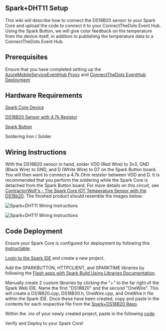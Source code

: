 ## Spark+DHT11 Setup ##
This wiki will describe how to connect the DS18B20 sensor to your Spark Core and upload the code to connect it to your ConnectTheDots Event Hub.  Using the Spark Button, we will give color feedback on the temperature from the device itself, in addition to publishing the temperature data to a ConnectTheDots Event Hub.

## Prerequisites ##
Ensure that you have completed  setting up the [AzureMobileServiceEventHub Proxy](https://github.com/MSOpenTech/connectthedots/blob/master/Devices/DirectlyConnectedDevices/SparkCore/AzureMobileServiceEventHubProxy/AzureMobileServiceEventHubProxy-Setup.md) and [ConnectTheDots EventHub Deployment](https://github.com/toolboc/connectthedots/blob/master/Azure/AzurePrep/AzurePrep.md)

## Hardware Requirements ##
[Spark Core Device](https://store.spark.io/?product=spark-core)

[DS18B20 Sensor with 4.7k Resistor](http://www.adafruit.com/products/381)

[Spark Button](https://www.spark.io/button)

Soldering Iron / Solder

## Wiring Instructions ##

With the DS18B20 sensor in hand, solder VDD (Red Wire) to 3v3, GND (Black Wire) to GND, and D (White Wire) to D7 on the Spark Button board.  You will then want to connect a 4.7k Ohm resistor between VDD and D.  It is recommended that you perform the soldering while the Spark Core is detached from the Spark Button board.  For more details on this circuit, see [ContractorWolf's - The Spark Core IOT Temperature Sensor with the DS18b20](http://contractorwolf.com/sparkcore-temp-ds18b20/).  The finished product should resemble the images below:

![Spark+DHT11 Wiring Instructions](Spark+DS18B20-1.jpg)

![Spark+DHT11 Wiring Instructions](Spark+DS18B20-2.jpg)

## Code Deployment ##
Ensure your Spark Core is configured for deployment by following this [Instructable](http://www.instructables.com/id/Getting-a-Spark-Core-running-without-using-Sparks-/).

[Login to the Spark IDE](https://build.spark.io/build) and create a new project.

Add the SPARKBUTTON, HTTPCLIENT, and SPARKTIME libraries by following the [Flash apps with Spark Build Using Libraries Documentation](http://docs.spark.io/build/#flash-apps-with-spark-build-using-libraries).

Manually create 2 custom libraries by clicking the "+" to the far right of the Spark Web IDE.  Name  the first "DS18B20" and the second "OneWire".  This will create a DS18B20.cpp, DS18B20.h, OneWire.cpp, and OneWire.h file within the Spark IDE. Once these have been created, copy and paste in the contents for each respective file from the [Spark+DS18B20 Repo](https://github.com/MSOpenTech/connectthedots/blob/master/Devices/DirectlyConnectedDevices/SparkCore/Spark+DS18B20).

Within the .ino of your newly created project, paste in the following [code](https://github.com/MSOpenTech/connectthedots/blob/master/Devices/DirectlyConnectedDevices/SparkCore/Spark+DS18B20/Spark+DS18B20.ino).

Verify and Deploy to your Spark Core!